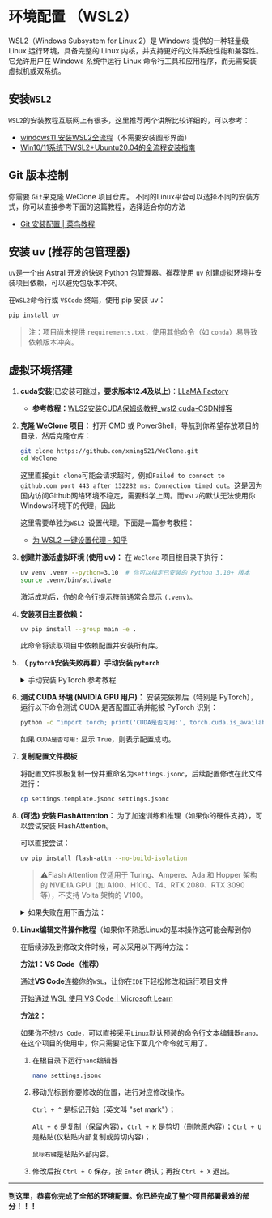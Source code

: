 # 环境配置 （WSL2）

 WSL2（Windows Subsystem for Linux 2）是 Windows 提供的一种轻量级 Linux 运行环境，具备完整的 Linux 内核，并支持更好的文件系统性能和兼容性。它允许用户在 Windows 系统中运行 Linux 命令行工具和应用程序，而无需安装虚拟机或双系统。

## **安装`WSL2`**

`WSL2`的安装教程互联网上有很多，这里推荐两个讲解比较详细的，可以参考：

- [windows11 安装WSL2全流程](https://blog.csdn.net/u011119817/article/details/130745551)（不需要安装图形界面）
- [Win10/11系统下WSL2+Ubuntu20.04的全流程安装指南](https://blog.csdn.net/Natsuago/article/details/145594631)

##  **Git 版本控制**

你需要 `Git`来克隆 WeClone 项目仓库。
不同的Linux平台可以选择不同的安装方式，你可以直接参考下面的这篇教程，选择适合你的方法

- [Git 安装配置 | 菜鸟教程](https://www.runoob.com/git/git-install-setup.html)

## **安装 uv (推荐的包管理器)**
`uv`是一个由 Astral 开发的快速 Python 包管理器。推荐使用 `uv` 创建虚拟环境并安装项目依赖，可以避免包版本冲突。

  在`WSL2`命令行或 `VSCode` 终端，使用 pip 安装 uv：

  ```bash
  pip install uv
  ```

> 注：项目尚未提供 `requirements.txt`，使用其他命令（如 `conda`）易导致依赖版本冲突。

## 虚拟环境搭建

1. **cuda安装**(已安装可跳过，**要求版本12.4及以上**)：[LLaMA Factory](https://llamafactory.readthedocs.io/zh-cn/latest/getting_started/installation.html#cuda)
   - **参考教程：**[WLS2安装CUDA保姆级教程_wsl2 cuda-CSDN博客](https://blog.csdn.net/qq_46472656/article/details/138624468)


2. **克隆 WeClone 项目：**
   打开 CMD 或 PowerShell，导航到你希望存放项目的目录，然后克隆仓库：

   ```bash
   git clone https://github.com/xming521/WeClone.git
   cd WeClone
   ```

   这里直接`git clone`可能会请求超时，例如`Failed to connect to github.com port 443 after 132282 ms: Connection timed out`。这是因为国内访问Github网络环境不稳定，需要科学上网。而`WSL2`的默认无法使用你Windows环境下的代理，因此

   这里需要单独为`WSL2 `设置代理。下面是一篇参考教程：

   - [为 WSL2 一键设置代理 - 知乎](https://zhuanlan.zhihu.com/p/153124468)

3. **创建并激活虚拟环境 (使用 uv)：**
   在 `WeClone` 项目根目录下执行：

    ```bash
   uv venv .venv --python=3.10  # 你可以指定已安装的 Python 3.10+ 版本
   source .venv/bin/activate
    ```

    激活成功后，你的命令行提示符前通常会显示 `(.venv)`。

4. **安装项目主要依赖：**

   ```bash
   uv pip install --group main -e .
   ```

   此命令将读取项目中依赖配置并安装所有库。


5. **（ `pytorch`安装失败再看）手动安装 `pytorch`**


    <details>
      <summary>手动安装 PyTorch 参考教程</summary>
      <p> 网络环境不稳定的情况下安装PyTorch有一定概率会出错，所以可以在环境内安装好 PyTorch。推荐从一些国内镜像源下载好 PyTorch 安装包后在本地离线安装。可以参考下面的教程，但是注意教程中使用的是下载官方包的链接，需要替换成国内镜像源的对应网站。</p>
      <p><strong>参考教程：</strong><a href="https://blog.csdn.net/weixin_44956153/article/details/142303905" target="_blank">PyTorch 离线版本安装教程</a></p>
      安装完后记得重新跑一下`uv pip install --group main -e .`把漏掉的包重新安装上
    </details>


6. **测试 CUDA 环境 (NVIDIA GPU 用户)：**
   安装完依赖后（特别是 PyTorch），运行以下命令测试 CUDA 是否配置正确并能被 PyTorch 识别：

   ```bash
   python -c "import torch; print('CUDA是否可用:', torch.cuda.is_available()); print('CUDA版本:', torch.version.cuda); print('PyTorch版本:', torch.__version__)"
   ```

   如果 `CUDA是否可用:` 显示 `True`，则表示配置成功。

7. **复制配置文件模板**

   将配置文件模板复制一份并重命名为`settings.jsonc`，后续配置修改在此文件进行：

   ```bash
   cp settings.template.jsonc settings.jsonc
   ```

8. **(可选) 安装 FlashAttention：**
   为了加速训练和推理（如果你的硬件支持），可以尝试安装 FlashAttention。

   可以直接尝试：

   ```bash
   uv pip install flash-attn --no-build-isolation
   ```

   > ⚠️Flash Attention 仅适用于 Turing、Ampere、Ada 和 Hopper 架构的 NVIDIA GPU（如 A100、H100、T4、RTX 2080、RTX 3090 等），不支持 Volta 架构的 V100。

   <details>


   <summary>如果失败在用下面方法：</summary>

   **再次检查本地python、torch、cuda的版本**（如果你很清楚你当前的配置可以不用检查）

   ```bash
   python --version &&
   python -c "import torch; print(torch.__version__); print(torch.cuda.is_available())" &&
   nvcc -V
   ```

   执行以上命令，得到你的`python`、`torch`和`cuda`版本。正常来讲你会得到下面的结果：

   ```bash
   Python 3.10.12 #python版本，应该是3.10
   2.6.0+cu124 #你的torch版本，安教程来安装的应该是2.6.0
   True #CUDA可用
   nvcc: NVIDIA (R) Cuda compiler driver
   Copyright (c) 2005-2024 NVIDIA Corporation
   Built on Thu_Sep_12_02:18:05_PDT_2024
   Cuda compilation tools, release 12.6, V12.6.77
   Build cuda_12.6.r12.6/compiler.34841621_0 #cuda版本，应该大于12.4
   ```

   确定自己的相关版本后，在[Flash-attention下载地址](https://github.com/Dao-AILab/flash-attention/releases)选择对应的`whl`文件用`pip install`来安装，例如：

   ```bash
   wget https://github.com/Dao-AILab/flash-attention/releases/download/v2.7.4.post1/flash_attn-2.7.4.post1+cu12torch2.6cxx11abiTRUE-cp310-cp310-linux_x86_64.whl
   pip install flash_attn-2.7.4.post1+cu12torch2.6cxx11abiTRUE-cp310-cp310-linux_x86_64.whl
   ```

   </details>

   

9. **Linux编辑文件操作教程**（如果你不熟悉Linux的基本操作这可能会帮到你）

   在后续涉及到修改文件时候，可以采用以下两种方法：

   **方法1：VS Code（推荐）**

   通过**VS Code**连接你的`WSL`，让你在`IDE`下轻松修改和运行项目文件

   [开始通过 WSL 使用 VS Code | Microsoft Learn](https://learn.microsoft.com/zh-cn/windows/wsl/tutorials/wsl-vscode)

   **方法2：**

   如果你不想`VS Code`，可以直接采用`Linux`默认预装的命令行文本编辑器`nano`。在这个项目的使用中，你只需要记住下面几个命令就可用了。

   1. 在根目录下运行`nano`编辑器

      ```bash
      nano settings.jsonc 
      ```

   2. 移动光标到你要修改的位置，进行对应修改操作。

      `Ctrl + ^` 是标记开始（英文叫 "set mark"）；

      `Alt + 6` 是复制（保留内容），`Ctrl + K` 是剪切（删除原内容）；`Ctrl + U` 是粘贴(仅粘贴内部复制或剪切内容)；

      `鼠标右键`是粘贴外部内容。

   3. 修改后按 `Ctrl + O` 保存，按 `Enter` 确认；再按 `Ctrl + X` 退出。
---

**到这里，恭喜你完成了全部的环境配置。你已经完成了整个项目部署最难的部分！！！**